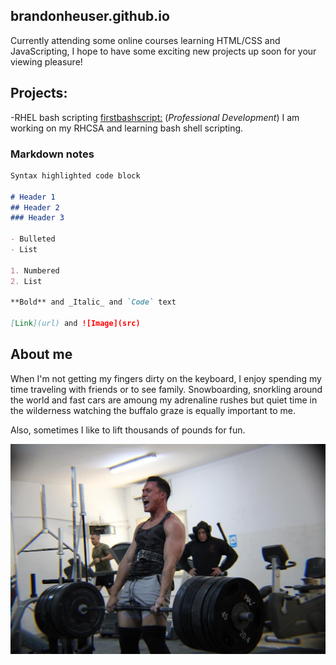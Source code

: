 ## brandonheuser.github.io

Currently attending some online courses learning HTML/CSS and JavaScripting, I hope to have some exciting new projects up soon for your viewing pleasure!
## Projects:
-RHEL bash scripting [firstbashscript:](https://brandonheuser.github.io/firstbashscript.sh) (_Professional Development_) I am working on my RHCSA and learning bash shell scripting.

### Markdown notes

```markdown
Syntax highlighted code block

# Header 1
## Header 2
### Header 3

- Bulleted
- List

1. Numbered
2. List

**Bold** and _Italic_ and `Code` text

[Link](url) and ![Image](src)
```

## About me

When I'm not getting my fingers dirty on the keyboard, I enjoy spending my time traveling with friends or to see family. Snowboarding, snorkling around the world and fast cars are amoung my adrenaline rushes but quiet time in the wilderness watching the buffalo graze is equally important to me. 

Also, sometimes I like to lift thousands of pounds for fun.

![Image](Dead500.jpeg)


